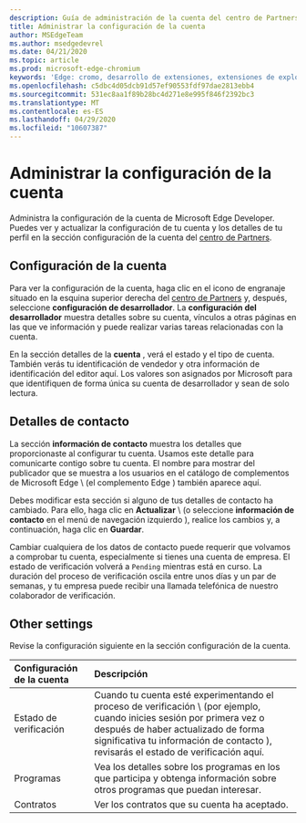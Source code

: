 ```yaml
---
description: Guía de administración de la cuenta del centro de Partners de Microsoft Edge.
title: Administrar la configuración de la cuenta
author: MSEdgeTeam
ms.author: msedgedevrel
ms.date: 04/21/2020
ms.topic: article
ms.prod: microsoft-edge-chromium
keywords: 'Edge: cromo, desarrollo de extensiones, extensiones de explorador, complementos, centro de Partners, desarrollador'
ms.openlocfilehash: c5dbc4d05dcb91d57ef90553fdf97dae2813ebb4
ms.sourcegitcommit: 531ec8aa1f89b28bc4d271e8e995f846f2392bc3
ms.translationtype: MT
ms.contentlocale: es-ES
ms.lasthandoff: 04/29/2020
ms.locfileid: "10607387"
---
```

# Administrar la configuración de la cuenta  

Administra la configuración de la cuenta de Microsoft Edge Developer.  Puedes ver y actualizar la configuración de tu cuenta y los detalles de tu perfil en la sección configuración de la cuenta del [centro de Partners][MicrosoftPartnerCenter].  

## Configuración de la cuenta  

Para ver la configuración de la cuenta, haga clic en el icono de engranaje situado en la esquina superior derecha del [centro de Partners][MicrosoftPartnerCenter] y, después, seleccione **configuración de desarrollador**.  La **configuración del desarrollador** muestra detalles sobre su cuenta, vínculos a otras páginas en las que ve información y puede realizar varias tareas relacionadas con la cuenta.  

En la sección detalles de la **cuenta** , verá el estado y el tipo de cuenta.  También verás tu identificación de vendedor y otra información de identificación del editor aquí.  Los valores son asignados por Microsoft para que identifiquen de forma única su cuenta de desarrollador y sean de solo lectura.  

## Detalles de contacto  

La sección **información de contacto** muestra los detalles que proporcionaste al configurar tu cuenta.  Usamos este detalle para comunicarte contigo sobre tu cuenta.  El nombre para mostrar del publicador que se muestra a los usuarios en el catálogo de complementos de Microsoft Edge \ (el complemento Edge \) también aparece aquí.  
  
Debes modificar esta sección si alguno de tus detalles de contacto ha cambiado. Para ello, haga clic en **Actualizar** \ (o seleccione **información de contacto** en el menú de navegación izquierdo \), realice los cambios y, a continuación, haga clic en **Guardar**.  

Cambiar cualquiera de los datos de contacto puede requerir que volvamos a comprobar tu cuenta, especialmente si tienes una cuenta de empresa.  El estado de verificación volverá a `Pending` mientras está en curso.  La duración del proceso de verificación oscila entre unos días y un par de semanas, y tu empresa puede recibir una llamada telefónica de nuestro colaborador de verificación.  

## Other settings  

Revise la configuración siguiente en la sección configuración de la cuenta.  

| Configuración de la cuenta | Descripción |  
|:--- |:--- |  
| Estado de verificación | Cuando tu cuenta esté experimentando el proceso de verificación \ (por ejemplo, cuando inicies sesión por primera vez o después de haber actualizado de forma significativa tu información de contacto \), revisarás el estado de verificación aquí. |  
| Programas | Vea los detalles sobre los programas en los que participa y obtenga información sobre otros programas que puedan interesar.  
| Contratos | Ver los contratos que su cuenta ha aceptado. |  

<!-- image links -->  

<!-- links -->  

[MicrosoftPartnerCenter]: https://partner.microsoft.com/dashboard/microsoftedge/public/login?ref=dd "Centro de socios"  
